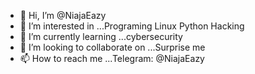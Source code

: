 - 👋 Hi, I’m @NiajaEazy
- 👀 I’m interested in ...Programing Linux Python Hacking
- 🌱 I’m currently learning ...cybersecurity
- 💞️ I’m looking to collaborate on ...Surprise me
- 📫 How to reach me ...Telegram: @NiajaEazy

<!---
NiajaEazy/NiajaEazy is a ✨ special ✨ repository because its `README.md` (this file) appears on your GitHub profile.
You can click the Preview link to take a look at your changes.
--->
